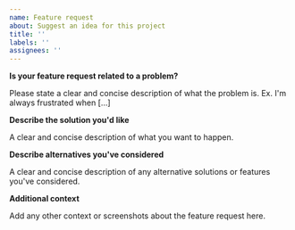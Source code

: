 ```yaml
---
name: Feature request
about: Suggest an idea for this project
title: ''
labels: ''
assignees: ''
---
```


**Is your feature request related to a problem?**

Please state a clear and concise description of what the problem is. Ex. I'm always frustrated when [...]

**Describe the solution you'd like**

A clear and concise description of what you want to happen.

**Describe alternatives you've considered**

A clear and concise description of any alternative solutions or features you've considered.

**Additional context**

Add any other context or screenshots about the feature request here.
